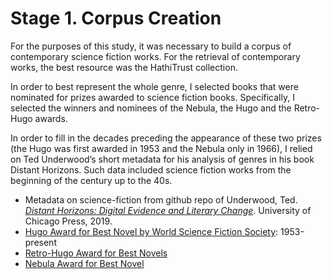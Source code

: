 # Stage 1. Corpus Creation

For the purposes of this study, it was necessary to build a corpus of contemporary science fiction works. For the retrieval of contemporary works, the best resource was the HathiTrust collection.

In order to best represent the whole genre, I selected books that were nominated for prizes awarded to science fiction books. Specifically, I selected the winners and nominees of the Nebula, the Hugo and the Retro-Hugo awards.

In order to fill in the decades preceding the appearance of these two prizes (the Hugo was first awarded in 1953 and the Nebula only in 1966), I relied on Ted Underwood’s short metadata for his analysis of genres in his book Distant Horizons. Such data included science fiction works from the beginning of the century up to the 40s.

*   Metadata on science-fiction from github repo of Underwood, Ted. [<i>Distant Horizons: Digital Evidence and Literary Change</i>](https://github.com/tedunderwood/horizon/blob/master/chapter2/metadata/concatenatedmeta.csv). University of Chicago Press, 2019.
*   [Hugo Award for Best Novel by World Science Fiction Society](https://en.wikipedia.org/wiki/Hugo_Award_for_Best_Novel "Hugo award"): 1953-present
*  [Retro-Hugo Award for Best Novels](https://en.wikipedia.org/wiki/Hugo_Award_for_Best_Novel#Retro-Hugos "Retro-Hugo award")
*  [Nebula Award for Best Novel](https://en.wikipedia.org/wiki/Nebula_Award_for_Best_Novel "Nebula award")
